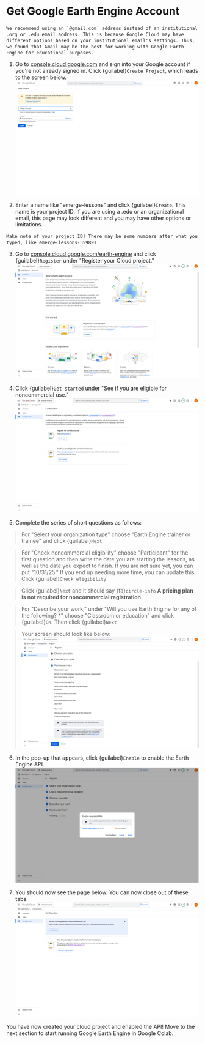 # Get Google Earth Engine Account

```{note}
We recommend using an `@gmail.com` address instead of an institutional .org or .edu email address. This is because Google Cloud may have different options based on your institutional email's settings. Thus, we found that Gmail may be the best for working with Google Earth Engine for educational purposes.
```

1. Go to [console.cloud.google.com](https://console.cloud.google.com/) and sign into your Google account if you're not already signed in. Click {guilabel}`Create Project`, which leads to the screen below.
![Google Cloud page to create New Project](gee_1.png)

2. Enter a name like "emerge-lessons" and click {guilabel}`Create`. This name is your project ID. If you are using a .edu or an organizational email, this page may look different and you may have other options or limitations.

```{important}
Make note of your project ID! There may be some numbers after what you typed, like emerge-lessons-359891
```

3. Go to [console.cloud.google.com/earth-engine](console.cloud.google.com/earth-engine) and click {guilabel}`Register` under "Register your Cloud project."
![Welcome to Earth Engine page](gee_2.png)

4. Click {guilabel}`Get started` under "See if you are eligible for noncommercial use."
![Google Cloud configuration page](gee_3.png)

5. Complete the series of short questions as follows:

> For "Select your organization type" choose "Earth Engine trainer or trainee" and click {guilabel}`Next`

> For "Check noncommercial eligibility" choose "Participant" for the first question and then write the date you are starting the lessons, as well as the date you expect to finish. If you are not sure yet, you can put "10/31/25." If you end up needing more time, you can update this. Click {guilabel}`Check eligibility`

> Click {guilabel}`Next` and it should say {fa}`circle-info` **A pricing plan is not required for noncommercial registration.**

> For "Describe your work," under "Will you use Earth Engine for any of the following? *" choose "Classroom or education" and click {guilabel}`OK`. Then click {guilabel}`Next`

> Your screen should look like below:
![Earth Engine registration page](gee_4.png)

6. In the pop-up that appears, click {guilabel}`Enable` to enable the Earth Engine API.
![Enable required APIs](gee_5.png)

7. You should now see the page below. You can now close out of these tabs.
![Configuration page saying Cloud project is registered](gee_6.png)

You have now created your cloud project and enabled the API! Move to the next section to start running Google Earth Engine in Google Colab.